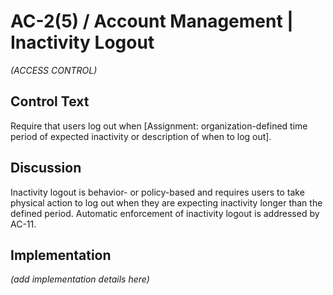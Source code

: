 # AC-2(5) / Account Management | Inactivity Logout

_(ACCESS CONTROL)_

## Control Text

Require that users log out when [Assignment: organization-defined time period of expected inactivity or description of when to log out].

## Discussion

Inactivity logout is behavior- or policy-based and requires users to take physical action to log out when they are expecting inactivity longer than the defined period. Automatic enforcement of inactivity logout is addressed by AC-11.

## Implementation

_(add implementation details here)_